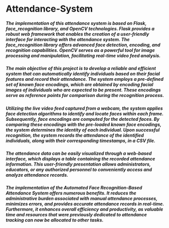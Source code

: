 # Attendance-System
##### The implementation of this attendance system is based on Flask, face_recognition library, and OpenCV technologies. Flask provides a robust web framework that enables the creation of a user-friendly interface for interacting with the attendance system. The face_recognition library offers advanced face detection, encoding, and recognition capabilities. OpenCV serves as a powerful tool for image processing and manipulation, facilitating real-time video feed analysis.
##### The main objective of this project is to develop a reliable and efficient system that can automatically identify individuals based on their facial features and record their attendance. The system employs a pre-defined set of known face encodings, which are obtained by encoding facial images of individuals who are expected to be present. These encodings serve as reference points for comparison during the recognition process.
##### Utilizing the live video feed captured from a webcam, the system applies face detection algorithms to identify and locate faces within each frame. Subsequently, face encodings are computed for the detected faces. By comparing these encodings with the pre-loaded known face encodings, the system determines the identity of each individual. Upon successful recognition, the system records the attendance of the identified individuals, along with their corresponding timestamps, in a CSV file.
##### The attendance data can be easily visualized through a web-based interface, which displays a table containing the recorded attendance information. This user-friendly presentation allows administrators, educators, or any authorized personnel to conveniently access and analyze attendance records.
##### The implementation of the Automated Face Recognition-Based Attendance System offers numerous benefits. It reduces the administrative burden associated with manual attendance processes, minimizes errors, and provides accurate attendance records in real-time. Furthermore, it enhances overall efficiency and productivity, as valuable time and resources that were previously dedicated to attendance tracking can now be allocated to other tasks.
